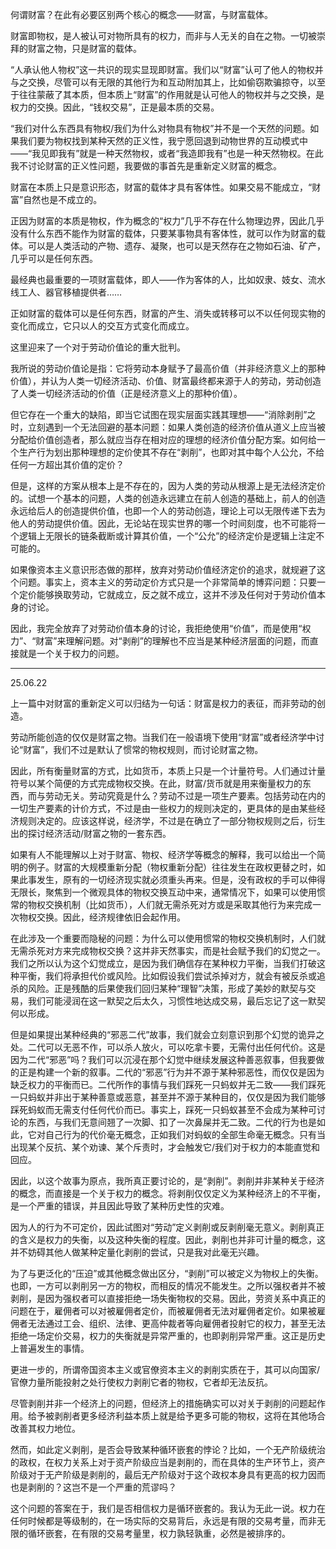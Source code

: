何谓财富？在此有必要区别两个核心的概念——财富，与财富载体。

财富即物权，是人被认可对物所具有的权力，而非与人无关的自在之物。一切被崇拜的财富之物，只是财富的载体。

“人承认他人物权”这一共识的现实显现即财富。我们以“财富”认可了他人的物权并与之交换，尽管可以有无限的其他行为和互动附加其上，比如偷窃欺骗掠夺，以至于往往蒙蔽了其本质，但本质上“财富”的作用就是认可他人的物权并与之交换，是权力的交换。因此，“钱权交易”，正是最本质的交易。

“我们对什么东西具有物权/我们为什么对物具有物权”并不是一个天然的问题。如果我们要为物权找到某种天然的正义性，我宁愿回退到动物世界的互动模式中——“我见即我有”就是一种天然物权，或者“我造即我有”也是一种天然物权。在此我不讨论财富的正义性问题，我要做的事首先是重新定义财富的概念。

财富在本质上只是意识形态，财富的载体才具有客体性。如果交易不能成立，“财富”自然也是不成立的。

正因为财富的本质是物权，作为概念的“权力”几乎不存在什么物理边界，因此几乎没有什么东西不能作为财富的载体，只要某事物具有客体性，就可以作为财富的载体。可以是人类活动的产物、遗存、凝聚，也可以是天然存在之物如石油、矿产，几乎可以是任何东西。

最经典也最重要的一项财富载体，即人——作为客体的人，比如奴隶、妓女、流水线工人、器官移植提供者……

正如财富的载体可以是任何东西，财富的产生、消失或转移可以不以任何现实物的变化而成立，它只以人的交互方式变化而成立。

这里迎来了一个对于劳动价值论的重大批判。

我所说的劳动价值论是指：它将劳动本身赋予了最高价值（并非经济意义上的那种价值），并认为人类一切经济活动、价值、财富最终都来源于人的劳动，劳动创造了人类一切经济活动的价值（正是经济意义上的那种价值）。

但它存在一个重大的缺陷，即当它试图在现实层面实践其理想——“消除剥削”之时，立刻遇到一个无法回避的基本问题：如果人类创造的经济价值从道义上应当被分配给价值创造者，那么就应当存在相对应的理想的经济价值分配方案。如何给一个生产行为划出那种理想的定价使其不存在“剥削”，也即对其中每个人公允，不给任何一方超出其价值的定价？

但是，这样的方案从根本上是不存在的，因为人类的劳动从根源上是无法经济定价的。试想一个基本的问题，人类的创造永远建立在前人创造的基础上，前人的创造永远给后人的创造提供价值，也即一个人的劳动创造，理论上可以无限传递下去为他人的劳动提供价值。因此，无论站在现实世界的哪一个时间刻度，也不可能将一个逻辑上无限长的链条截断或计算其价值，一个“公允”的经济定价是逻辑上注定不可能的。

如果像资本主义意识形态做的那样，放弃对劳动价值经济定价的追求，就规避了这个问题。事实上，资本主义的劳动定价方式只是一个非常简单的博弈问题：只要一个定价能够换取劳动，它就成立，反之就不成立，这并不涉及任何对于劳动价值本身的讨论。

因此，我完全放弃了对劳动价值本身的讨论，我拒绝使用“价值”，而是使用“权力”、“财富”来理解问题。对“剥削”的理解也不应当是某种经济层面的问题，而直接就是一个关于权力的问题。


---
25.06.22

上一篇中对财富的重新定义可以归结为一句话：财富是权力的表征，而非劳动的创造。

劳动所能创造的仅仅是财富之物。当我们在一般语境下使用“财富”或者经济学中讨论“财富”，我们不过是默认了惯常的物权规则，而讨论财富之物。

因此，所有衡量财富的方式，比如货币，本质上只是一个计量符号。人们通过计量符号以某个简便的方式完成物权交换。在此，财富/货币就是用来衡量权力的东西，而与劳动无关。劳动究竟是什么？劳动不过是一项生产要素。包括劳动在内的一切生产要素的计价方式，不过是由一些权力的规则决定的，更具体的是由某些经济规则决定的。应该这样说，经济学，不过是在确立了一部分物权规则之后，衍生出的探讨经济活动/财富之物的一套东西。

如果有人不能理解以上对于财富、物权、经济学等概念的解释，我可以给出一个简明的例子。财富的大规模重新分配（物权重新分配）往往发生在政权更替之时，如果此事发生，原有的一切经济现实就必须重头再来。但是，没有政权的手可以伸得无限长，聚焦到一个微观具体的物权交换互动中来，通常情况下，如果可以使用惯常的物权交换机制（比如货币），人们就无需杀死对方或是采取其他行为来完成一次物权交换。因此，经济规律依旧会起作用。

在此涉及一个重要而隐秘的问题：为什么可以使用惯常的物权交换机制时，人们就无需杀死对方来完成物权交换？这并非天然事实，而是社会赋予我们的幻觉之一。我们之所以认为这个幻觉成立，是因为我们确信存在某种权力平衡，当我们打破这种平衡，我们将承担代价或风险。比如假设我们尝试杀掉对方，就会有被反杀或追杀的风险。正是残酷的后果使我们回归某种“理智”决策，形成了美妙的默契与交易，我们可能浸润在这一默契之后太久，习惯性地达成交易，最后忘记了这一默契何以形成。

但是如果提出某种经典的“邪恶二代”故事，我们就会立刻意识到那个幻觉的诡异之处。二代可以无恶不作，可以杀人放火，可以吃拿卡要，无需付出任何代价。这是因为二代“邪恶”吗？我们可以沉浸在那个幻觉中继续发展这种善恶叙事，但我要做的正是构建一个新的叙事。二代的“邪恶”行为并不源于某种邪恶性，而仅仅是因为缺乏权力的平衡而已。二代所作的事情与我们踩死一只蚂蚁并无二致——我们踩死一只蚂蚁并非出于某种善意或恶意，甚至并不源于某种目的，仅仅是因为我们能够踩死蚂蚁而无需支付任何代价而已。事实上，踩死一只蚂蚁甚至不会成为某种可讨论的东西，与我们无意间翘了一次脚、扣了一次鼻屎并无二致。二代的行为也是如此，它对自己行为的代价毫无概念，正如我们对蚂蚁的全部生命毫无概念。只有当出现某个反抗、某个劝谏、某个斥责时，才会触发它/我们对于权力的本能直觉和回应。

因此，以这个故事为原点，我所真正要讨论的，是“剥削”。剥削并非某种关于经济的概念，而直接是一个关于权力的概念。将剥削仅仅定义为某种经济上的不平衡，是一个严重的错误，并且因此导致了某种历史性的灾难。

因为人的行为不可定价，因此试图对“劳动”定义剥削或反剥削毫无意义。剥削真正的含义是权力的失衡，以及这种失衡的程度。因此，剥削也并非可计量的概念，这并不妨碍其他人做某种定量化剥削的尝试，只是我对此毫无兴趣。

为了与更泛化的“压迫”或其他概念做出区分，“剥削”可以被定义为物权上的失衡。也即，一方可以剥削另一方的物权，而相反的情况不能发生。之所以强权者并不被剥削，是因为强权者可以直接拒绝一场失衡物权的交易。因此，劳资关系中真正的问题在于，雇佣者可以对被雇佣者定价，而被雇佣者无法对雇佣者定价。如果被雇佣者无法通过工会、组织、法律、更高仲裁者等向雇佣者投射它的权力，甚至无法拒绝一场定价交易，权力的失衡就是异常严重的，也即剥削异常严重。这正是历史上普遍发生的事情。

更进一步的，所谓帝国资本主义或官僚资本主义的剥削实质在于，其可以向国家/官僚力量所能投射之处行使权力剥削它者的物权，它者却无法反抗。

尽管剥削并非一个经济上的问题，但经济上的措施确实可以对关于剥削的问题起作用。给予被剥削者更多经济利益本质上就是给予更多可能的物权，这将在其他场合改善其权力地位。

然而，如此定义剥削，是否会导致某种循环嵌套的悖论？比如，一个无产阶级统治的政权，在权力关系上对于资产阶级应当是剥削的，而在具体的生产环节上，资产阶级对于无产阶级是剥削的，最后无产阶级对于这个政权本身具有更高的权力因而也是剥削的？这岂不是一个严重的荒谬吗？

这个问题的答案在于，我们是否相信权力是循环嵌套的。我认为无此一说。权力在任何时候都是等级制的，在一场实际的交易背后，永远是有限的交易考量，而非无限的循环嵌套，在有限的交易考量里，权力孰轻孰重，必然是被排序的。


